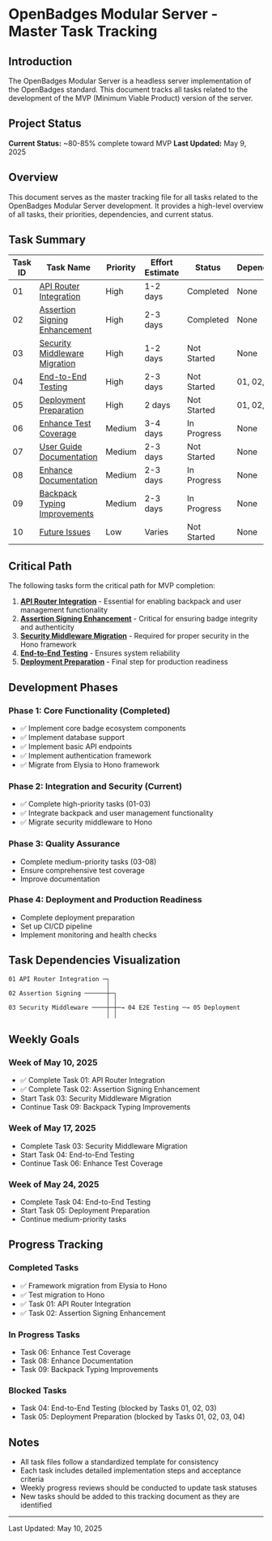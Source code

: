 # OpenBadges Modular Server - Master Task Tracking

## Introduction

The OpenBadges Modular Server is a headless server implementation of the OpenBadges standard. This document tracks all tasks related to the development of the MVP (Minimum Viable Product) version of the server.

## Project Status

**Current Status:** ~80-85% complete toward MVP
**Last Updated:** May 9, 2025

## Overview

This document serves as the master tracking file for all tasks related to the OpenBadges Modular Server development. It provides a high-level overview of all tasks, their priorities, dependencies, and current status.

## Task Summary

| Task ID | Task Name | Priority | Effort Estimate | Status | Dependencies |
|---------|-----------|----------|----------------|--------|--------------|
| 01 | [API Router Integration](./todo/01_api_router_integration.md) | High | 1-2 days | Completed | None |
| 02 | [Assertion Signing Enhancement](./todo/02_assertion_signing_enhancement.md) | High | 2-3 days | Completed | None |
| 03 | [Security Middleware Migration](./todo/03_security_middleware_migration.md) | High | 1-2 days | Not Started | None |
| 04 | [End-to-End Testing](./todo/04_e2e_testing.md) | High | 2-3 days | Not Started | 01, 02, 03 |
| 05 | [Deployment Preparation](./todo/05_deployment_preparation.md) | High | 2 days | Not Started | 01, 02, 03, 04 |
| 06 | [Enhance Test Coverage](./todo/06_enhance_test_coverage.md) | Medium | 3-4 days | In Progress | None |
| 07 | [User Guide Documentation](./todo/07_user_guide_documentation.md) | Medium | 2-3 days | Not Started | None |
| 08 | [Enhance Documentation](./todo/08_enhance_documentation.md) | Medium | 2-3 days | In Progress | None |
| 09 | [Backpack Typing Improvements](./todo/09_backpack_typing_improvements.md) | Medium | 2-3 days | In Progress | None |
| 10 | [Future Issues](./todo/10_future_issues.md) | Low | Varies | Not Started | None |

## Critical Path

The following tasks form the critical path for MVP completion:

1. **[API Router Integration](./todo/01_api_router_integration.md)** - Essential for enabling backpack and user management functionality
2. **[Assertion Signing Enhancement](./todo/02_assertion_signing_enhancement.md)** - Critical for ensuring badge integrity and authenticity
3. **[Security Middleware Migration](./todo/03_security_middleware_migration.md)** - Required for proper security in the Hono framework
4. **[End-to-End Testing](./todo/04_e2e_testing.md)** - Ensures system reliability
5. **[Deployment Preparation](./todo/05_deployment_preparation.md)** - Final step for production readiness

## Development Phases

### Phase 1: Core Functionality (Completed)
- ✅ Implement core badge ecosystem components
- ✅ Implement database support
- ✅ Implement basic API endpoints
- ✅ Implement authentication framework
- ✅ Migrate from Elysia to Hono framework

### Phase 2: Integration and Security (Current)
- ✅ Complete high-priority tasks (01-03)
- ✅ Integrate backpack and user management functionality
- ✅ Migrate security middleware to Hono

### Phase 3: Quality Assurance
- Complete medium-priority tasks (03-08)
- Ensure comprehensive test coverage
- Improve documentation

### Phase 4: Deployment and Production Readiness
- Complete deployment preparation
- Set up CI/CD pipeline
- Implement monitoring and health checks

## Task Dependencies Visualization

```
01 API Router Integration ─┐
                           │
02 Assertion Signing ──────┼─┐
                           │ │
03 Security Middleware ────┼─┼─→ 04 E2E Testing ─→ 05 Deployment
                           │ │
```

## Weekly Goals

### Week of May 10, 2025
- ✅ Complete Task 01: API Router Integration
- ✅ Complete Task 02: Assertion Signing Enhancement
- Start Task 03: Security Middleware Migration
- Continue Task 09: Backpack Typing Improvements

### Week of May 17, 2025
- Complete Task 03: Security Middleware Migration
- Start Task 04: End-to-End Testing
- Continue Task 06: Enhance Test Coverage

### Week of May 24, 2025
- Complete Task 04: End-to-End Testing
- Start Task 05: Deployment Preparation
- Continue medium-priority tasks

## Progress Tracking

### Completed Tasks
- ✅ Framework migration from Elysia to Hono
- ✅ Test migration to Hono
- ✅ Task 01: API Router Integration
- ✅ Task 02: Assertion Signing Enhancement

### In Progress Tasks
- Task 06: Enhance Test Coverage
- Task 08: Enhance Documentation
- Task 09: Backpack Typing Improvements

### Blocked Tasks
- Task 04: End-to-End Testing (blocked by Tasks 01, 02, 03)
- Task 05: Deployment Preparation (blocked by Tasks 01, 02, 03, 04)

## Notes

- All task files follow a standardized template for consistency
- Each task includes detailed implementation steps and acceptance criteria
- Weekly progress reviews should be conducted to update task statuses
- New tasks should be added to this tracking document as they are identified

---

Last Updated: May 10, 2025
